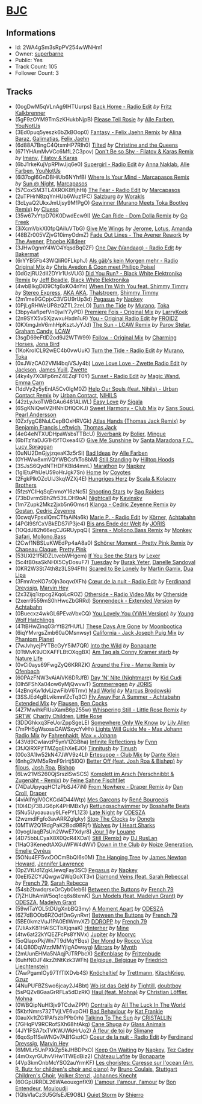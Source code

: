 # [BJC](https://open.spotify.com/playlist/2WA4gSm3sRpPV254wWNHm1)
## Informations
<!-- META_BEGIN -->
- Id: 2WA4gSm3sRpPV254wWNHm1
- Owner: [superbarne](https://open.spotify.com/user/superbarne)
- Public: Yes
- Track Count: 105
- Follower Count: 3
<!-- META_END -->


## Tracks
<!-- TRACK_LIST_BEGIN -->
- (0ogDwM5qVLnAg9IHTUurps) [Back Home - Radio Edit](https://open.spotify.com/track/0ogDwM5qVLnAg9IHTUurps) *by* [Fritz Kalkbrenner](https://open.spotify.com/artist/08Ut1tYxtmgIInVyQqohkM)
- (5gF9zOYM9TmSzKHukbNjpB) [Please Tell Rosie](https://open.spotify.com/track/5gF9zOYM9TmSzKHukbNjpB) *by* [Alle Farben](https://open.spotify.com/artist/61ipISvUVa5LkJlKZnm3Oo), [YouNotUs](https://open.spotify.com/artist/67ghKnycRX6VM1xfqJSMlH)
- (3Ed0puq5yeszk6bZkBOop0) [Fantasy - Felix Jaehn Remix](https://open.spotify.com/track/3Ed0puq5yeszk6bZkBOop0) *by* [Alina Baraz](https://open.spotify.com/artist/6hfwwpXqZPRC9CsKI7qtv1), [Galimatias](https://open.spotify.com/artist/0tOrKkXIn3VYyVHFEPG6Xd), [Felix Jaehn](https://open.spotify.com/artist/4bL2B6hmLlMWnUEZnorEtG)
- (6d88A7BngC4QtxmHP7RIh0) [Tilted](https://open.spotify.com/track/6d88A7BngC4QtxmHP7RIh0) *by* [Christine and the Queens](https://open.spotify.com/artist/04vj3iPUiVh5melWr0w3xT)
- (671YHAmMvVCc6MfL2C3pov) [Don't Be so Shy - Filatov & Karas Remix](https://open.spotify.com/track/671YHAmMvVCc6MfL2C3pov) *by* [Imany](https://open.spotify.com/artist/74eY8wbrhhVD7pACbBHwHw), [Filatov & Karas](https://open.spotify.com/artist/5NW2uPFatEKjZQ5gpWD8HO)
- (6bJ1rkeKujVpRPIwJjq6e0) [Supergirl - Radio Edit](https://open.spotify.com/track/6bJ1rkeKujVpRPIwJjq6e0) *by* [Anna Naklab](https://open.spotify.com/artist/6vNe5MINTo5QZyR08sBOBA), [Alle Farben](https://open.spotify.com/artist/61ipISvUVa5LkJlKZnm3Oo), [YouNotUs](https://open.spotify.com/artist/67ghKnycRX6VM1xfqJSMlH)
- (6i37ogI6GnDBHiUb6NYhfB) [Where Is Your Mind - Marcapasos Remix](https://open.spotify.com/track/6i37ogI6GnDBHiUb6NYhfB) *by* [Sun @ Night](https://open.spotify.com/artist/4zaOa6gB1OU9xcUZRiaW4D), [Marcapasos](https://open.spotify.com/artist/6QKeymKBlijyJhfOi1smqB)
- (57CoxSM3TL4XROK8fIjhHi) [The Fear - Radio Edit](https://open.spotify.com/track/57CoxSM3TL4XROK8fIjhHi) *by* [Marcapasos](https://open.spotify.com/artist/6QKeymKBlijyJhfOi1smqB)
- (2uTPHrN8zqYnHUb6Wuz1FC) [Salzburg](https://open.spotify.com/track/2uTPHrN8zqYnHUb6Wuz1FC) *by* [Worakls](https://open.spotify.com/artist/5RPzPJCg4ER1LzQkorZ31p)
- (3cLyaQ2UkxJmUjsy9MfPgO) [Gewinner (Murano Meets Toka Bootleg Remix)](https://open.spotify.com/track/3cLyaQ2UkxJmUjsy9MfPgO) *by* [Clueso](https://open.spotify.com/artist/0iFq8SzyZaaQ2Fn6CLDxqW)
- (35w67xYtpD70K0DwdEcw9I) [We Can Ride - Dom Dolla Remix](https://open.spotify.com/track/35w67xYtpD70K0DwdEcw9I) *by* [Go Freek](https://open.spotify.com/artist/2aRd7rRSUjtZ6WPG5GsBO6)
- (3iXcmVbkXl0fpQAiIuVTbG) [Give Me Wings](https://open.spotify.com/track/3iXcmVbkXl0fpQAiIuVTbG) *by* [Jerome](https://open.spotify.com/artist/4xcDVatLFh6qlcm41er3LV), [Lotus](https://open.spotify.com/artist/5NgQo5enpKJsf6ohQedD6b), [Amanda](https://open.spotify.com/artist/0biYBHxECA1AxcZK9JBidH)
- (48BZr005VZjvG10imyOdmZ) [Fade Out Lines - The Avener Rework](https://open.spotify.com/track/48BZr005VZjvG10imyOdmZ) *by* [The Avener](https://open.spotify.com/artist/0e6qzpphJHtObTSwD75mi0), [Phoebe Killdeer](https://open.spotify.com/artist/318VpIRUWele6jD0k3ldkT)
- (3JHw0gnnY4WO4YqsdBq0ZF) [One Day (Vandaag) - Radio Edit](https://open.spotify.com/track/3JHw0gnnY4WO4YqsdBq0ZF) *by* [Bakermat](https://open.spotify.com/artist/3MyFDtqB80WZvbtCZRsekM)
- (6rYYB5Fb43WQliR0FLkphJ) [Als gäb's kein Morgen mehr - Radio Original Mix](https://open.spotify.com/track/6rYYB5Fb43WQliR0FLkphJ) *by* [Chris Avedon & Coon meet Philipp Poisel](https://open.spotify.com/artist/0BAS6yJMYGDrP345X0QrUn)
- (0dGzjRU2diI2DYIr1UsVUG) [Did You Run? - Black White Elektronika Remix](https://open.spotify.com/track/0dGzjRU2diI2DYIr1UsVUG) *by* [Jeff Beadle](https://open.spotify.com/artist/5QpVZF15vyuLB07B8DUsQn), [Black White Elektronika](https://open.spotify.com/artist/5PUfB7NLJ23r4uC8GvvWgS)
- (4wbBIkgDi09Cfg6xKO4nYn) [When I'm With You feat. Shimmy Timmy](https://open.spotify.com/track/4wbBIkgDi09Cfg6xKO4nYn) *by* [Stereo Express](https://open.spotify.com/artist/3j2zB13syOvCyrkJIomEA2), [AKA AKA](https://open.spotify.com/artist/64fjAjykuM8Oc3Bqup4g72), [Thalstroem](https://open.spotify.com/artist/4APUbQ1NzVSQyGOhH4g2jY), [Shimmy Timmy](https://open.spotify.com/artist/363xbWmkJVsy3HezsBjX58)
- (2m1me9GCpjxC3VGU9rUp3d) [Pegasus](https://open.spotify.com/track/2m1me9GCpjxC3VGU9rUp3d) *by* [Napkey](https://open.spotify.com/artist/4MismZLKqMb2Qb2HjK4sdE)
- (0PjLgRHWeUP8zQZTL2zeLO) [Turn the Tide](https://open.spotify.com/track/0PjLgRHWeUP8zQZTL2zeLO) *by* [Murano](https://open.spotify.com/artist/6LYPdINEVydGbHEjbOLZtu), [Toka](https://open.spotify.com/artist/0uG1d4g7ClQBCmAGIh34y2)
- (3bpy4afIpefVn0jwlY7yPD) [Premiere Fois - Original Mix](https://open.spotify.com/track/3bpy4afIpefVn0jwlY7yPD) *by* [LarryKoek](https://open.spotify.com/artist/7gq3B5EQLkQq2tXkKMDopI)
- (2n9SYX5vSXjzwxuHxdn1uR) [You - Original Radio Edit](https://open.spotify.com/track/2n9SYX5vSXjzwxuHxdn1uR) *by* [FROIDZ](https://open.spotify.com/artist/4CutpmebK8o9CYIaOLYLt2)
- (0KXmgJnV6mhHpKsztJyYJd) [The Sun - LCAW Remix](https://open.spotify.com/track/0KXmgJnV6mhHpKsztJyYJd) *by* [Parov Stelar](https://open.spotify.com/artist/65EXuYHVoehCKqp0kOS6px), [Graham Candy](https://open.spotify.com/artist/71KlQX0q5wz5f9iytwPfou), [LCAW](https://open.spotify.com/artist/7FOb8fwCcjHjKlIlEZk6go)
- (3sgD69eFtlD2od9J2WTW99) [Follow - Original Mix](https://open.spotify.com/track/3sgD69eFtlD2od9J2WTW99) *by* [Charming Horses](https://open.spotify.com/artist/5rr0CMtvn1p9Be8ICfkTc3), [Jona Bird](https://open.spotify.com/artist/2b6SFRAJT7aebTHmAEl9MW)
- (1KoKroICL92wEC4b0vwUuK) [Turn the Tide - Radio Edit](https://open.spotify.com/track/1KoKroICL92wEC4b0vwUuK) *by* [Murano](https://open.spotify.com/artist/6LYPdINEVydGbHEjbOLZtu), [Toka](https://open.spotify.com/artist/0uG1d4g7ClQBCmAGIh34y2)
- (0xJWzCA02VMl4bqiVSJy4b) [Love Love Love - Zwette Radio Edit](https://open.spotify.com/track/0xJWzCA02VMl4bqiVSJy4b) *by* [Jackson](https://open.spotify.com/artist/5WEFHjy1T9g3u4IonLAEX6), [James Yuill](https://open.spotify.com/artist/0jypmaLN034G9UkeQdqsps), [Zwette](https://open.spotify.com/artist/6J2749jPHYhAZUq79rsNi0)
- (4ky4y7XOiFp6mZ4EZqFT0Y) [Sunset - Radio Edit](https://open.spotify.com/track/4ky4y7XOiFp6mZ4EZqFT0Y) *by* [Magic Wand](https://open.spotify.com/artist/36zgs7qD28lBA7jzA5bPTC), [Emma Carn](https://open.spotify.com/artist/25UzUBawTt2efMKKYNE4Qy)
- (1ddVy2y5yEnIA5Cv0lgM0Z) [Help Our Souls (feat. Nihils) - Urban Contact Remix](https://open.spotify.com/track/1ddVy2y5yEnIA5Cv0lgM0Z) *by* [Urban Contact](https://open.spotify.com/artist/59ILWOZRLKTI8yy97BpeIk), [NIHILS](https://open.spotify.com/artist/0O7NhieDairfQvi9jr66Cx)
- (42zLyJxoTWBGAu6481ALWL) [Easy Love](https://open.spotify.com/track/42zLyJxoTWBGAu6481ALWL) *by* [Sigala](https://open.spotify.com/artist/1IueXOQyABrMOprrzwQJWN)
- (6SgKNiQwIV2HNhIDflQOKJ) [Sweet Harmony - Club Mix](https://open.spotify.com/track/6SgKNiQwIV2HNhIDflQOKJ) *by* [Sans Souci](https://open.spotify.com/artist/659AKqao14TDh7PNu5qDIZ), [Pearl Andersson](https://open.spotify.com/artist/4EoSEUWlmLpYGHGNBoThiM)
- (0ZxfygC8NuLCepBOxHRVGk) [Atlas Hands (Thomas Jack Remix)](https://open.spotify.com/track/0ZxfygC8NuLCepBOxHRVGk) *by* [Benjamin Francis Leftwich](https://open.spotify.com/artist/7D5oTJSXSHf51auG0106CQ), [Thomas Jack](https://open.spotify.com/artist/5vSyn8YPtgu7qLBRZ1Ari7)
- (4eG4eNTXUDHpaWsbsTTBcU) [Riverbank](https://open.spotify.com/track/4eG4eNTXUDHpaWsbsTTBcU) *by* [Bolier](https://open.spotify.com/artist/65NscqgsoMPqBtoLbkP3jD), [Mingue](https://open.spotify.com/artist/4esHHdhDN4oeg9zYkAFpUs)
- (6bITzYaDJG1H5fTOxea4lZ) [Give Me Sunshine](https://open.spotify.com/track/6bITzYaDJG1H5fTOxea4lZ) *by* [Santa Maradona F.C.](https://open.spotify.com/artist/7Cb45L7j8MIfLe7iX6LPuZ), [Lucy Spraggan](https://open.spotify.com/artist/3QLPy7F0m9XgChp2Lk9B3N)
- (0uNU2DnGjyjzqeaK3z5rSi) [Bad Ideas](https://open.spotify.com/track/0uNU2DnGjyjzqeaK3z5rSi) *by* [Alle Farben](https://open.spotify.com/artist/61ipISvUVa5LkJlKZnm3Oo)
- (0YHWw8xmVQYWBCsfkTo8bM) [Still Standing](https://open.spotify.com/track/0YHWw8xmVQYWBCsfkTo8bM) *by* [Hilltop Hoods](https://open.spotify.com/artist/7dlqUnjoF2U2DkNDMhcgG4)
- (3SJsS6QydNTHDFKBId4mnL) [Marathon](https://open.spotify.com/track/3SJsS6QydNTHDFKBId4mnL) *by* [Napkey](https://open.spotify.com/artist/4MismZLKqMb2Qb2HjK4sdE)
- (1gIEtuPhUeU59oHrJgk7Sn) [Home](https://open.spotify.com/track/1gIEtuPhUeU59oHrJgk7Sn) *by* [Coyotes](https://open.spotify.com/artist/6i0mwZzqYokrkUvTpl1a3p)
- (2FgkPIkOZcUIJ3kqWZXj4E) [Hungriges Herz](https://open.spotify.com/track/2FgkPIkOZcUIJ3kqWZXj4E) *by* [Scala & Kolacny Brothers](https://open.spotify.com/artist/5cXCuJjbyxee1uCILXatYZ)
- (5fzsYCIHqSqEnmoY16zNc5) [Shooting Stars](https://open.spotify.com/track/5fzsYCIHqSqEnmoY16zNc5) *by* [Bag Raiders](https://open.spotify.com/artist/6fXEqmGQEt6ONuqVmwrN46)
- (73bDvrmSBh2fr53tLDH9oA) [Nightcall](https://open.spotify.com/track/73bDvrmSBh2fr53tLDH9oA) *by* [Kavinsky](https://open.spotify.com/artist/0UF7XLthtbSF2Eur7559oV)
- (1m7Zupk2Mkz2jxb5n6Omsr) [Klanga - Cedric Zeyenne Remix](https://open.spotify.com/track/1m7Zupk2Mkz2jxb5n6Omsr) *by* [Gostan](https://open.spotify.com/artist/1nWS89L7evreaF9wcCsIyi), [Cedric Zeyenne](https://open.spotify.com/artist/73OKr114KjbBWDamWRT8oA)
- (0cwqVFpsxIQmCTfaAiNa6k) [Marie P. - Radio Edit](https://open.spotify.com/track/0cwqVFpsxIQmCTfaAiNa6k) *by* [Körner](https://open.spotify.com/artist/4ZULOwd3L0kEbNktW3az0r), [Achtabahn](https://open.spotify.com/artist/2bnHA3uft5ff7aFQLvscV5)
- (4PGI9SfCxVBkEDS7iP3je4) [Bis ans Ende der Welt](https://open.spotify.com/track/4PGI9SfCxVBkEDS7iP3je4) *by* [JORIS](https://open.spotify.com/artist/7BKePXVmQRgnkbGcrFX1G4)
- (1OQdJ82h66eqCJGRUypqQi) [Sirens - Mollono.Bass Remix](https://open.spotify.com/track/1OQdJ82h66eqCJGRUypqQi) *by* [Monkey Safari](https://open.spotify.com/artist/5zovXI5By2gUhdr7EByjLa), [Mollono.Bass](https://open.spotify.com/artist/27j5PRcPefcI6q8as58zWF)
- (2Cwf1NBSLuKWEdPp4aA8a0) [Schöner Moment - Pretty Pink Remix](https://open.spotify.com/track/2Cwf1NBSLuKWEdPp4aA8a0) *by* [Chapeau Claque](https://open.spotify.com/artist/2mHveTHD0QbWOUdDnhLSK3), [Pretty Pink](https://open.spotify.com/artist/78GHS9zWXcj8tBke222g5N)
- (53UXI21f5IDZLtvebWHgem) [If You See the Stars](https://open.spotify.com/track/53UXI21f5IDZLtvebWHgem) *by* [Lexer](https://open.spotify.com/artist/2vDXLZ9mI3CdTPPIzFUKlY)
- (5c4tB0saSkNHX5CyDosuF7) [Tuesday](https://open.spotify.com/track/5c4tB0saSkNHX5CyDosuF7) *by* [Burak Yeter](https://open.spotify.com/artist/4ON1ruy5ijE7ZPQthbrkgI), [Danelle Sandoval](https://open.spotify.com/artist/7Dz9goFmVZZqvJxZoKg7pF)
- (0KR2W3St74th8z3LS94Ffh) [Scared to Be Lonely](https://open.spotify.com/track/0KR2W3St74th8z3LS94Ffh) *by* [Martin Garrix](https://open.spotify.com/artist/60d24wfXkVzDSfLS6hyCjZ), [Dua Lipa](https://open.spotify.com/artist/6M2wZ9GZgrQXHCFfjv46we)
- (3FmrAteKO7sOjn3oqvdXFh) [Cœur de la nuit - Radio Edit](https://open.spotify.com/track/3FmrAteKO7sOjn3oqvdXFh) *by* [Ferdinand Dreyssig](https://open.spotify.com/artist/60eX46ndcfzPJWPGzn1Ek7), [Marvin Hey](https://open.spotify.com/artist/4bY8e297O2X2Se2vP9LL3b)
- (2x3Zijq1izpcg2KqoLcROZ) [Otherside - Radio Video Mix](https://open.spotify.com/track/2x3Zijq1izpcg2KqoLcROZ) *by* [Otherside](https://open.spotify.com/artist/5XAqlU16IGf3yHcnDvR0tb)
- (2xerr9559mS0hHwcZbGRRd) [Sonnendeck - Extended Version](https://open.spotify.com/track/2xerr9559mS0hHwcZbGRRd) *by* [Achtabahn](https://open.spotify.com/artist/2bnHA3uft5ff7aFQLvscV5)
- (0Buecxz4wkGL6PEvaVbxCQ) [You Lovely You (YWH Version)](https://open.spotify.com/track/0Buecxz4wkGL6PEvaVbxCQ) *by* [Young Wolf Hatchlings](https://open.spotify.com/artist/7MEHZJ6ngAYUewmIHEviop)
- (4TtBHwZinq03rYtB2fHUfL) [These Days Are Gone](https://open.spotify.com/track/4TtBHwZinq03rYtB2fHUfL) *by* [Moonbootica](https://open.spotify.com/artist/1YkHCcMgZ6fTQMeEQyYKTf)
- (6iqYMvrgsZmb60aOMsnwsy) [California - Jack Joseph Puig Mix](https://open.spotify.com/track/6iqYMvrgsZmb60aOMsnwsy) *by* [Phantom Planet](https://open.spotify.com/artist/0LsTFjEB1IIrh7IlTxs1GY)
- (7wJvhyejPYTBcGyY5iM7QR) [Into the Wild](https://open.spotify.com/track/7wJvhyejPYTBcGyY5iM7QR) *by* [Bonaparte](https://open.spotify.com/artist/2jwl8DJIsmnFbA5vPdGSCy)
- (0TtMvK9JOXAFFLBtOXqgBX) [Am Tag als Conny Kramer starb](https://open.spotify.com/track/0TtMvK9JOXAFFLBtOXqgBX) *by* [Nature Life](https://open.spotify.com/artist/4yPuDRmALjDh3174XRfOUN)
- (0vCi0ays69FwgZyQ6KRRZK) [Around the Fire - Møme Remix](https://open.spotify.com/track/0vCi0ays69FwgZyQ6KRRZK) *by* [Ofenbach](https://open.spotify.com/artist/4AKwRarlmsUlLjIwt38NLw)
- (60PAzFNW3vAiAiVK6DRJfB) [Day 'N' Nite (Nightmare)](https://open.spotify.com/track/60PAzFNW3vAiAiVK6DRJfB) *by* [Kid Cudi](https://open.spotify.com/artist/0fA0VVWsXO9YnASrzqfmYu)
- (0Ih5FShXa04ow6yMjQwvwT) [Sommerregen](https://open.spotify.com/track/0Ih5FShXa04ow6yMjQwvwT) *by* [JORIS](https://open.spotify.com/artist/7BKePXVmQRgnkbGcrFX1G4)
- (4zBnqKw1dvLizwFibV6Tmv) [Mad World](https://open.spotify.com/track/4zBnqKw1dvLizwFibV6Tmv) *by* [Marcus Brodowski](https://open.spotify.com/artist/3U5sS2ernX7nUjFZ9GSxWh)
- (3SSJEd4gBLvikmnfZcTq3C) [Fly Away For A Summer - Achtabahn Extended Mix](https://open.spotify.com/track/3SSJEd4gBLvikmnfZcTq3C) *by* [Flausen](https://open.spotify.com/artist/7n0lhFzIwSg5ioJ1MkLTL1), [Ben Cocks](https://open.spotify.com/artist/7yNYyqPx2N4tCfE8omk9pZ)
- (4Z7MwihkFlUuXamB6p255w) [Whispering Still - Little Rose Remix](https://open.spotify.com/track/4Z7MwihkFlUuXamB6p255w) *by* [SRTW](https://open.spotify.com/artist/7vHAcPVlEDksRsCfkez2CD), [Charity Children](https://open.spotify.com/artist/0i5oKqsPL21cwL7acxZfNI), [Little Rose](https://open.spotify.com/artist/2yDY3r3GJAxtK5xhndIhVI)
- (3DDGhkxq3FeUorZppSgeLE) [Somewhere Only We Know](https://open.spotify.com/track/3DDGhkxq3FeUorZppSgeLE) *by* [Lily Allen](https://open.spotify.com/artist/13saZpZnCDWOI9D4IJhp1f)
- (7mPH5gWsossOAWSxycYvHh) [Lights Will Guide Me - Max Johann Radio Mix](https://open.spotify.com/track/7mPH5gWsossOAWSxycYvHh) *by* [Fahrenhaidt](https://open.spotify.com/artist/36YkPEVyrGPidekkTErnko), [Max + Johann](https://open.spotify.com/artist/7tUuueEA6DzbvvHmDy79Ow)
- (43Vd9CwIavzP5ynV1ZGBha) [Infinite Reflections](https://open.spotify.com/track/43Vd9CwIavzP5ynV1ZGBha) *by* [Fynn](https://open.spotify.com/artist/4xuvLbpdu8lDCLSnpZY45m)
- (3fJQlRXPjfTMZgqEhXeEJO) [Tinnitush](https://open.spotify.com/track/3fJQlRXPjfTMZgqEhXeEJO) *by* [Tinush](https://open.spotify.com/artist/4MxsTQbn9jctKNfDlYrYNh)
- (00o3A1lw52kN47JWV9z4LI) [Ertesuppe - Club Mix](https://open.spotify.com/track/00o3A1lw52kN47JWV9z4LI) *by* [Dante Klein](https://open.spotify.com/artist/1b4DN8Vj0dnj5cceMFsRYN)
- (6nhg2MM5xRmF9rlrtj5I0Q) [Better Off (feat. Josh Roa & Bishøp)](https://open.spotify.com/track/6nhg2MM5xRmF9rlrtj5I0Q) *by* [filous](https://open.spotify.com/artist/2IjiuEObrCKyZvSb8xLxG9), [Josh Roa](https://open.spotify.com/artist/4xDHz2TrM2fWhQ6FW6VZn0), [Bishop](https://open.spotify.com/artist/1cvis4SzGrDZh0zgEVqfJS)
- (6Lw21MS260QjSrszISwSCS) [Komplett im Arsch (Verschnibbt & Zugenäht - Remix)](https://open.spotify.com/track/6Lw21MS260QjSrszISwSCS) *by* [Feine Sahne Fischfilet](https://open.spotify.com/artist/1BdtWszUR1z5SeU5qXNU31)
- (74DaUipyqqHC1zPbSJ47iN) [From Nowhere - Draper Remix](https://open.spotify.com/track/74DaUipyqqHC1zPbSJ47iN) *by* [Dan Croll](https://open.spotify.com/artist/5Rr15NSbi1Xjno1AEP9u21), [Draper](https://open.spotify.com/artist/5Z8Qlj0jWh0OOmJ55EwSnu)
- (4viAllYglV0CKCd4D44Wtp) [Mes Garçons](https://open.spotify.com/track/4viAllYglV0CKCd4D44Wtp) *by* [René Bourgeois](https://open.spotify.com/artist/13LtauOUr9nOnuKleJwM4b)
- (1Dl4Dj73BJG6pK4PHMBx1y) [Rettungsschwimmer](https://open.spotify.com/track/1Dl4Dj73BJG6pK4PHMBx1y) *by* [Bosshafte Beats](https://open.spotify.com/artist/4k3MIax7tvVw8G5ixZjRvm)
- (5Nu5Uyoauauy9LFePYL1Z3) [Late Night](https://open.spotify.com/track/5Nu5Uyoauauy9LFePYL1Z3) *by* [ODESZA](https://open.spotify.com/artist/21mKp7DqtSNHhCAU2ugvUw)
- (2wzmdlFgfo3avARRZglgky) [Stop The Clocks](https://open.spotify.com/track/2wzmdlFgfo3avARRZglgky) *by* [Donots](https://open.spotify.com/artist/2gRgzV2ooQwweEr4s7lwsg)
- (0MTW2Q1RdgPaK2Bod9BRjf) [Wolves](https://open.spotify.com/track/0MTW2Q1RdgPaK2Bod9BRjf) *by* [I Heart Sharks](https://open.spotify.com/artist/4HHftqPaBwXIk5C7GOLI7y)
- (0yogUaqB7sUn2WwE7Xdyr8) [Jour 1](https://open.spotify.com/track/0yogUaqB7sUn2WwE7Xdyr8) *by* [Louane](https://open.spotify.com/artist/7wjeXCtRND2ZdKfMJFu6JC)
- (4D75bbLCyaX8X0QcR4XDa1) [Still (Remix)](https://open.spotify.com/track/4D75bbLCyaX8X0QcR4XDa1) *by* [DJ RusLan](https://open.spotify.com/artist/750QB4X2TSqhbuk9k6j1n6)
- (1HaO3KenedtAXGuWFW4dWV) [Down in the Club](https://open.spotify.com/track/1HaO3KenedtAXGuWFW4dWV) *by* [Noize Generation](https://open.spotify.com/artist/0KETuRn1Qq622O6Q0WN1r9), [Emelie Cyréus](https://open.spotify.com/artist/0sbkGGlLYmgOzcxRqd257O)
- (5ONu4EF5vxDOCmBbQI6s0M) [The Hanging Tree](https://open.spotify.com/track/5ONu4EF5vxDOCmBbQI6s0M) *by* [James Newton Howard](https://open.spotify.com/artist/2M4eNCvV3CJUswavkhAQg2), [Jennifer Lawrence](https://open.spotify.com/artist/3oCIYpmkFw8KGWwMNPKgXh)
- (0pZVtUd1ZgkLlewqFay3SC) [Pegasus](https://open.spotify.com/track/0pZVtUd1ZgkLlewqFay3SC) *by* [Napkey](https://open.spotify.com/artist/4MismZLKqMb2Qb2HjK4sdE)
- (0eEI5ZCYJQwgwQWqGoXT3v) [Diamond Veins (feat. Sarah Rebecca)](https://open.spotify.com/track/0eEI5ZCYJQwgwQWqGoXT3v) *by* [French 79](https://open.spotify.com/artist/6MJKlN8ya42Agsw3iQZs6e), [Sarah Rebecca](https://open.spotify.com/artist/58obmxGKVKCenZAkACSMgJ)
- (54sb2bwdqrsxOrCyb0Ieb6) [Between the Buttons](https://open.spotify.com/track/54sb2bwdqrsxOrCyb0Ieb6) *by* [French 79](https://open.spotify.com/artist/6MJKlN8ya42Agsw3iQZs6e)
- (7jZHUhAmW5oq1cq6s8IxmK) [Sun Models (feat. Madelyn Grant)](https://open.spotify.com/track/7jZHUhAmW5oq1cq6s8IxmK) *by* [ODESZA](https://open.spotify.com/artist/21mKp7DqtSNHhCAU2ugvUw), [Madelyn Grant](https://open.spotify.com/artist/7kdIgG6b9e3DZVmroWzu9w)
- (59wlTaYOL5tDUgXnbBQ3my) [A Moment Apart](https://open.spotify.com/track/59wlTaYOL5tDUgXnbBQ3my) *by* [ODESZA](https://open.spotify.com/artist/21mKp7DqtSNHhCAU2ugvUw)
- (6Z7dBOOb6RZOdfDnGynRvr) [Between the Buttons](https://open.spotify.com/track/6Z7dBOOb6RZOdfDnGynRvr) *by* [French 79](https://open.spotify.com/artist/6MJKlN8ya42Agsw3iQZs6e)
- (5BE0kmzVuJ1PA0EtlWmvXZ) [DDROPP](https://open.spotify.com/track/5BE0kmzVuJ1PA0EtlWmvXZ) *by* [French 79](https://open.spotify.com/artist/6MJKlN8ya42Agsw3iQZs6e)
- (7JIiAxK81HAlSCTbXjqnaK) [Hinterher](https://open.spotify.com/track/7JIiAxK81HAlSCTbXjqnaK) *by* [Mine](https://open.spotify.com/artist/2jmpnuwn52LqrQASBlyQGJ)
- (4tw6at22kYQEZFcPs8YNVx) [Jupiter](https://open.spotify.com/track/4tw6at22kYQEZFcPs8YNVx) *by* [Mooryc](https://open.spotify.com/artist/5bI3PXRTEkHrKSdQI5J9Tz)
- (5oQIapxPkjWn7T9dMqYBqs) [Der Mond](https://open.spotify.com/track/5oQIapxPkjWn7T9dMqYBqs) *by* [Rocco Vice](https://open.spotify.com/artist/7rbdu4LFC6aj9vRbHs6z73)
- (4LQ80DqWzzMMYjlgA0wsyg) [Mirrors](https://open.spotify.com/track/4LQ80DqWzzMMYjlgA0wsyg) *by* [Mynth](https://open.spotify.com/artist/5cazBUoWE6dv62t5e3Id8u)
- (2mUunEHMa5NAqjPJTRPbcX) [Seifenblase](https://open.spotify.com/track/2mUunEHMa5NAqjPJTRPbcX) *by* [Frittenbude](https://open.spotify.com/artist/7jy0nL3F5ehHJxXYMBImkk)
- (6uhfNOJF4kzZtNtKzk3WFh) [Belgique, Belgique](https://open.spotify.com/track/6uhfNOJF4kzZtNtKzk3WFh) *by* [Friedrich Liechtenstein](https://open.spotify.com/artist/5oIljAPYFD1SnbT8024cIV)
- (7AwPgamlOy97TfTIXDvb4S) [Knöcheltief](https://open.spotify.com/track/7AwPgamlOy97TfTIXDvb4S) *by* [Trettmann](https://open.spotify.com/artist/6QzzeKV0VcnT2vJMYDPuL4), [KitschKrieg](https://open.spotify.com/artist/5tHiL8SKSaZGMBUPIiSmX4), [Gzuz](https://open.spotify.com/artist/5eioJDe26lOqkAMbuhzZYs)
- (4NuPUFBZSwo6jcay2J4Bbt) [Wo ist das Geld](https://open.spotify.com/track/4NuPUFBZSwo6jcay2J4Bbt) *by* [Tightill](https://open.spotify.com/artist/1IFH0F0gJflXkbdsCIngr8), [doubtboy](https://open.spotify.com/artist/3COCrSJVpg1HKL9ptgggeX)
- (5sPQZv8GaaGrRFLa5dDzRK) [Haul (feat. Mohna)](https://open.spotify.com/track/5sPQZv8GaaGrRFLa5dDzRK) *by* [Christian Löffler](https://open.spotify.com/artist/3tSvlEzeDnVbQJBTkIA6nO), [Mohna](https://open.spotify.com/artist/3azqDB8c8zEOTBscxif1gU)
- (0WBQipNuHI3jv9TCdwZPPf) [Contrails](https://open.spotify.com/track/0WBQipNuHI3jv9TCdwZPPf) *by* [All The Luck In The World](https://open.spotify.com/artist/60ewzuY3lVH0QElQbFagIS)
- (5KbtNmrs732TVjLVE6vpOH) [Bad Behaviour](https://open.spotify.com/track/5KbtNmrs732TVjLVE6vpOH) *by* [Kat Frankie](https://open.spotify.com/artist/6vdr7WnqTfEEPjKJsNrlgY)
- (0auXk1tZG1PAfszbPPb0rh) [Talking To The Sun](https://open.spotify.com/track/0auXk1tZG1PAfszbPPb0rh) *by* [CRISTALLIN](https://open.spotify.com/artist/1FFrUop9cShGww0o21DTCU)
- (7GHqPV9RCRofSXh68htAkg) [Cane Shuga](https://open.spotify.com/track/7GHqPV9RCRofSXh68htAkg) *by* [Glass Animals](https://open.spotify.com/artist/4yvcSjfu4PC0CYQyLy4wSq)
- (4JY1FSA7txTVKWJWkHrUo2) [À fleur de toi](https://open.spotify.com/track/4JY1FSA7txTVKWJWkHrUo2) *by* [Slimane](https://open.spotify.com/artist/4OV6uYSnHxSYkjDYuBVBUz)
- (6qoSp11SeWNGv7AB1GszIC) [Coeur de la nuit - Radio Edit](https://open.spotify.com/track/6qoSp11SeWNGv7AB1GszIC) *by* [Ferdinand Dreyssig](https://open.spotify.com/artist/60eX46ndcfzPJWPGzn1Ek7), [Marvin Hey](https://open.spotify.com/artist/4bY8e297O2X2Se2vP9LL3b)
- (6MMLr5UnPXkZp5kJHBDPxO) [Keep On Waiting](https://open.spotify.com/track/6MMLr5UnPXkZp5kJHBDPxO) *by* [Napkey](https://open.spotify.com/artist/4MismZLKqMb2Qb2HjK4sdE), [Tez Cadey](https://open.spotify.com/artist/5cBeFQv3kBVP8o15CmPTKb)
- (4mOxyrGUhvVHw1TWEdBiz2) [Château Lafite](https://open.spotify.com/track/4mOxyrGUhvVHw1TWEdBiz2) *by* [Bonaparte](https://open.spotify.com/artist/2jwl8DJIsmnFbA5vPdGSCy)
- (4Vp3kmOnbMcYSO2auYrmKF) [Les choristes: Caresse sur l'ocean (Arr. R. Butz for children's choir and piano)](https://open.spotify.com/track/4Vp3kmOnbMcYSO2auYrmKF) *by* [Bruno Coulais](https://open.spotify.com/artist/5kjb55jtwPnbYXXDvP4x7R), [Stuttgart Children's Choir](https://open.spotify.com/artist/0iw2j2XYBiKGNkUXt0iTwk), [Volker Stenzl](https://open.spotify.com/artist/4sDukPHU5DXg3IdwguYgy5), [Johannes Knecht](https://open.spotify.com/artist/6yTJvhltQcptiGMnm9rRWh)
- (6OGpURRDL26WAeouxgnfX9) [L'amour, l'amour, l'amour](https://open.spotify.com/track/6OGpURRDL26WAeouxgnfX9) *by* [Bon Entendeur](https://open.spotify.com/artist/2lwjwKfYZCuPEJOo8t32CD), [Mouloudji](https://open.spotify.com/artist/4pZgpCHvAI14ug9dSfxTjp)
- (1QIsVlaCz3U5GfsEJE9O8L) [Quiet Storm](https://open.spotify.com/track/1QIsVlaCz3U5GfsEJE9O8L) *by* [Shierro](https://open.spotify.com/artist/7EVtRX3E2y1wcAwd2YituJ)
<!-- TRACK_LIST_END -->
